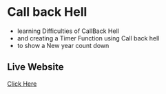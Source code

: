 # Call back Hell
- learning Difficulties of CallBack Hell
- and creating a Timer Function using Call back hell
- to show a New year count down
## Live Website
[Click Here](https://euphonious-kitten-0a88ed.netlify.app/)
